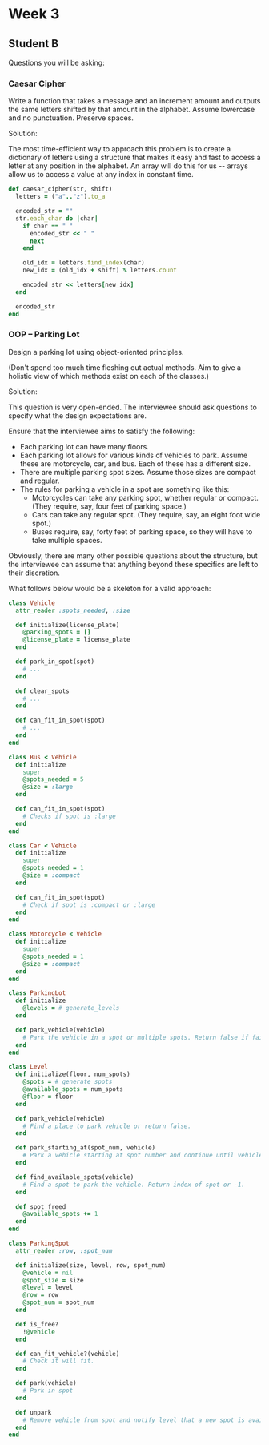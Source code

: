 # Week 3

## Student B

Questions you will be asking:

### Caesar Cipher

Write a function that takes a message and an increment amount and
outputs the same letters shifted by that amount in the alphabet. Assume
lowercase and no punctuation. Preserve spaces.

Solution:

The most time-efficient way to approach this problem is to create a
dictionary of letters using a structure that makes it easy and fast to
access a letter at any position in the alphabet. An array will do this
for us -- arrays allow us to access a value at any index in constant
time.

```ruby
def caesar_cipher(str, shift)
  letters = ("a".."z").to_a

  encoded_str = ""
  str.each_char do |char|
    if char == " "
      encoded_str << " "
      next
    end

    old_idx = letters.find_index(char)
    new_idx = (old_idx + shift) % letters.count

    encoded_str << letters[new_idx]
  end

  encoded_str
end
```

### OOP – Parking Lot

Design a parking lot using object-oriented principles.

(Don't spend too much time fleshing out actual methods. Aim to give a
holistic view of which methods exist on each of the classes.)

Solution:

This question is very open-ended. The interviewee should ask questions
to specify what the design expectations are.

Ensure that the interviewee aims to satisfy the following:

* Each parking lot can have many floors.
* Each parking lot allows for various kinds of vehicles to park. Assume
these are motorcycle, car, and bus. Each of these has a different size.
* There are multiple parking spot sizes. Assume those sizes are compact
and regular.
* The rules for parking a vehicle in a spot are something like this:
  * Motorcycles can take any parking spot, whether regular or compact.
    (They require, say, four feet of parking space.)
  * Cars can take any regular spot. (They require, say, an eight foot
    wide spot.)
  * Buses require, say, forty feet of parking space, so they will have
    to take multiple spaces.

Obviously, there are many other possible questions about the structure,
but the interviewee can assume that anything beyond these specifics are
left to their discretion.

What follows below would be a skeleton for a valid approach:

```ruby
class Vehicle
  attr_reader :spots_needed, :size

  def initialize(license_plate)
    @parking_spots = []
    @license_plate = license_plate
  end

  def park_in_spot(spot)
    # ...
  end

  def clear_spots
    # ...
  end

  def can_fit_in_spot(spot)
    # ...
  end
end

class Bus < Vehicle
  def initialize
    super
    @spots_needed = 5
    @size = :large
  end

  def can_fit_in_spot(spot)
    # Checks if spot is :large
  end
end

class Car < Vehicle
  def initialize
    super
    @spots_needed = 1
    @size = :compact
  end

  def can_fit_in_spot(spot)
    # Check if spot is :compact or :large
  end
end

class Motorcycle < Vehicle
  def initialize
    super
    @spots_needed = 1
    @size = :compact
  end
end

class ParkingLot
  def initialize
    @levels = # generate_levels
  end

  def park_vehicle(vehicle)
    # Park the vehicle in a spot or multiple spots. Return false if failed.
  end
end

class Level
  def initialize(floor, num_spots)
    @spots = # generate spots
    @available_spots = num_spots
    @floor = floor
  end

  def park_vehicle(vehicle)
    # Find a place to park vehicle or return false.
  end

  def park_starting_at(spot_num, vehicle)
    # Park a vehicle starting at spot number and continue until vehicle.spots_needed.
  end

  def find_available_spots(vehicle)
    # Find a spot to park the vehicle. Return index of spot or -1.
  end

  def spot_freed
    @available_spots += 1
  end
end

class ParkingSpot
  attr_reader :row, :spot_num

  def initialize(size, level, row, spot_num)
    @vehicle = nil
    @spot_size = size
    @level = level
    @row = row
    @spot_num = spot_num
  end

  def is_free?
    !@vehicle
  end

  def can_fit_vehicle?(vehicle)
    # Check it will fit.
  end

  def park(vehicle)
    # Park in spot
  end

  def unpark
    # Remove vehicle from spot and notify level that a new spot is available.
  end
end
```
